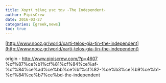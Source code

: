 ```yaml
---
title: Χαρτί τέλος για την -The Independent-
author: PipisCrew
date: 2016-03-27
categories: [greek,news]
toc: true
---
```


[http://www.nooz.gr/world/xarti-telos-gia-tin-the-independent](http://www.nooz.gr/world/xarti-telos-gia-tin-the-independent)

origin - http://www.pipiscrew.com/?p=4607 %cf%87%ce%b1%cf%81%cf%84%ce%af-%cf%84%ce%ad%ce%bb%ce%bf%cf%82-%ce%b3%ce%b9%ce%b1-%cf%84%ce%b7%ce%bd-the-independent